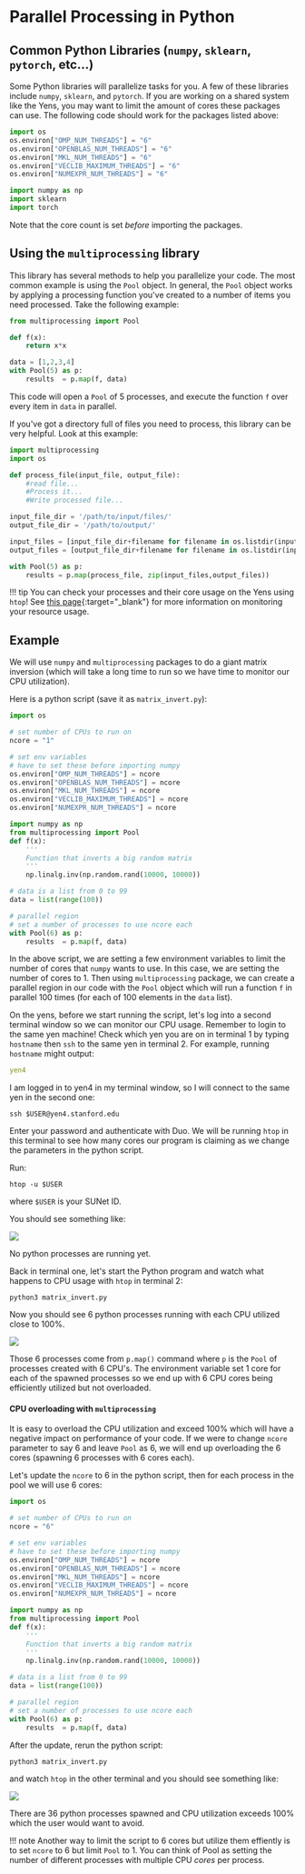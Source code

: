 
# Parallel Processing in Python

## Common Python Libraries (`numpy`, `sklearn`, `pytorch`, etc...)
Some Python libraries will parallelize tasks for you. A few of these libraries include `numpy`, `sklearn`, and `pytorch`. If you are working on a shared system like the Yens, you may want to limit the amount of cores these packages can use. The following code should work for the packages listed above:

```python title="Python Code"
import os
os.environ["OMP_NUM_THREADS"] = "6" 
os.environ["OPENBLAS_NUM_THREADS"] = "6" 
os.environ["MKL_NUM_THREADS"] = "6" 
os.environ["VECLIB_MAXIMUM_THREADS"] = "6" 
os.environ["NUMEXPR_NUM_THREADS"] = "6" 

import numpy as np
import sklearn
import torch
```

Note that the core count is set *before* importing the packages.

## Using the `multiprocessing` library
This library has several methods to help you parallelize your code.  The most common example is using the `Pool` object.  In general, the `Pool` object works by applying a processing function you've created to a number of items you need processed. Take the following example:

```python title="Python Code"
from multiprocessing import Pool

def f(x):
    return x*x

data = [1,2,3,4]
with Pool(5) as p:
    results  = p.map(f, data)
```
This code will open a `Pool` of 5 processes, and execute the function `f` over every item in `data` in parallel.

If you've got a directory full of files you need to process, this library can be very helpful.  Look at this example:

```python title="Python Code"
import multiprocessing
import os

def process_file(input_file, output_file):
	#read file...
	#Process it...	
	#Write processed file...

input_file_dir = '/path/to/input/files/'
output_file_dir = '/path/to/output/'

input_files = [input_file_dir+filename for filename in os.listdir(input_file_dir)]
output_files = [output_file_dir+filename for filename in os.listdir(input_file_dir)]

with Pool(5) as p:
    results = p.map(process_file, zip(input_files,output_files))
```

!!! tip
    You can check your processes and their core usage on the Yens using `htop`! See [this page](/_user_guide/best_practices_monitor_usage/){:target="_blank"} for more information on monitoring your resource usage.

## Example
We will use `numpy` and `multiprocessing` packages to do a giant matrix inversion (which will
take a long time to run so we have time to monitor our CPU utilization).

Here is a python script (save it as `matrix_invert.py`):

```python title="Python Code"
import os

# set number of CPUs to run on
ncore = "1"

# set env variables
# have to set these before importing numpy
os.environ["OMP_NUM_THREADS"] = ncore
os.environ["OPENBLAS_NUM_THREADS"] = ncore
os.environ["MKL_NUM_THREADS"] = ncore
os.environ["VECLIB_MAXIMUM_THREADS"] = ncore
os.environ["NUMEXPR_NUM_THREADS"] = ncore

import numpy as np
from multiprocessing import Pool
def f(x):
    ''' 
    Function that inverts a big random matrix
    '''
    np.linalg.inv(np.random.rand(10000, 10000))

# data is a list from 0 to 99
data = list(range(100))

# parallel region
# set a number of processes to use ncore each
with Pool(6) as p:
    results  = p.map(f, data)
```

In the above script, we are setting a few environment variables to limit the number of cores that `numpy` wants to use. In this case, we are setting the number of cores to 1. Then using `multiprocessing` package, we can create a parallel region in our code with the `Pool` object which will run a function `f` in parallel 100 times (for each of 100 elements in the `data` list). 

On the yens, before we start running the script, let's log into a second terminal window so we can monitor our CPU usage. Remember to login to the same yen machine! Check which yen you are on in terminal 1 by typing `hostname` then `ssh` to the same yen in terminal 2. For example, running `hostname` might output:

```{.yaml .no-copy title="Terminal Output"}
yen4
```
I am logged in to yen4 in my terminal window, so I will connect to the same yen in the second one:

```title="Terminal Command"
ssh $USER@yen4.stanford.edu
```
Enter your password and authenticate with Duo. We will be running `htop` in this terminal to see how many
cores our program is claiming as we change the parameters in the python script.

Run:
```title="Terminal Command"
htop -u $USER
```
where `$USER` is your SUNet ID. 

You should see something like:

![](/assets/images/htop-no-processes.png)

No python processes are running yet. 

Back in terminal one, let's start the Python program and watch what happens to CPU usage with `htop` in terminal 2:

```title="Terminal Command"
python3 matrix_invert.py
```

Now you should see 6 python processes running with each CPU utilized close to 100%.

![](/assets/images/htop-6-python-processes.png)

Those 6 processes come from `p.map()` command where `p` is the `Pool` of processes created with 6 CPU's.
The environment variable set 1 core for each of the spawned processes so we end up with 6 CPU cores being efficiently utilized but not overloaded. 

#### CPU overloading with `multiprocessing`
It is easy to overload the CPU utilization and exceed 100% which will have a negative impact on performance of your code. If we were to change `ncore` parameter to say 6 and leave `Pool` as 6, we will end up overloading the 6 cores (spawning 6 processes with 6 cores each). 

Let's update the `ncore` to 6 in the python script, then for each process in the pool we will use 6 cores:

```python title="Python Code"
import os

# set number of CPUs to run on
ncore = "6"

# set env variables
# have to set these before importing numpy
os.environ["OMP_NUM_THREADS"] = ncore
os.environ["OPENBLAS_NUM_THREADS"] = ncore
os.environ["MKL_NUM_THREADS"] = ncore
os.environ["VECLIB_MAXIMUM_THREADS"] = ncore
os.environ["NUMEXPR_NUM_THREADS"] = ncore

import numpy as np
from multiprocessing import Pool
def f(x):
    ''' 
    Function that inverts a big random matrix
    '''
    np.linalg.inv(np.random.rand(10000, 10000))

# data is a list from 0 to 99
data = list(range(100))

# parallel region
# set a number of processes to use ncore each
with Pool(6) as p:
    results  = p.map(f, data)
```

After the update, rerun the python script:

```title="Terminal Command"
python3 matrix_invert.py
``` 

and watch `htop` in the other terminal and you should see something like:

![](/assets/images/htop-overload-cpus.png)

There are 36 python processes spawned and CPU utilization exceeds 100% which the user would want to avoid. 

!!! note
    Another way to limit the script to 6 cores but utilize them effiently is to set `ncore` to 6 but limit `Pool` to 1. You can think of Pool as setting the number of different processes with multiple CPU *cores* per process.
